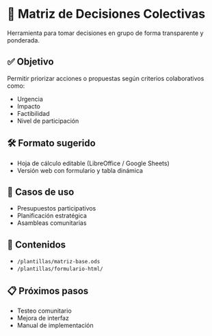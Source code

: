 # 🧮 Matriz de Decisiones Colectivas

Herramienta para tomar decisiones en grupo de forma transparente y ponderada.

## ✅ Objetivo
Permitir priorizar acciones o propuestas según criterios colaborativos como:
- Urgencia
- Impacto
- Factibilidad
- Nivel de participación

## 🛠️ Formato sugerido
- Hoja de cálculo editable (LibreOffice / Google Sheets)
- Versión web con formulario y tabla dinámica

## 📌 Casos de uso
- Presupuestos participativos
- Planificación estratégica
- Asambleas comunitarias

## 📂 Contenidos
- `/plantillas/matriz-base.ods`
- `/plantillas/formulario-html/`

## 📋 Próximos pasos
- Testeo comunitario
- Mejora de interfaz
- Manual de implementación
